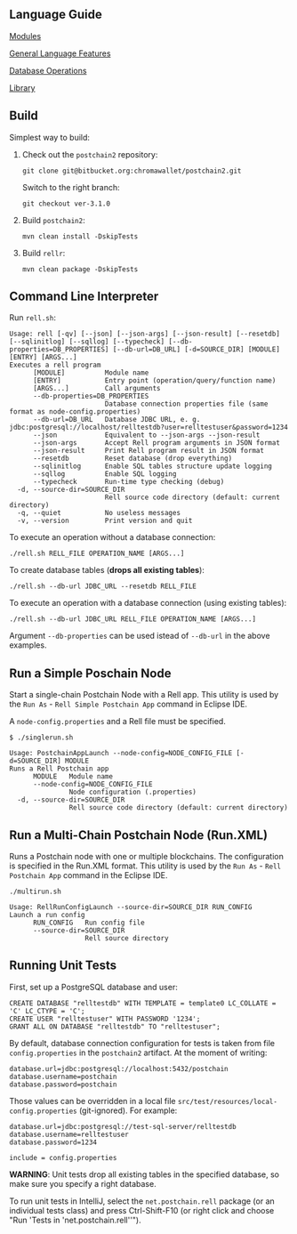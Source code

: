 ## Language Guide

[Modules](doc/guide/modules.rst)

[General Language Features](doc/guide/general.rst)

[Database Operations](doc/guide/database.rst)

[Library](doc/guide/library.rst)

## Build

Simplest way to build:

1. Check out the `postchain2` repository:  
    ```
    git clone git@bitbucket.org:chromawallet/postchain2.git
    ```  
    Switch to the right branch:  
    ```
    git checkout ver-3.1.0
    ```
2. Build `postchain2`:  
    ```
    mvn clean install -DskipTests
    ```
3. Build `rellr`:  
    ```
    mvn clean package -DskipTests
    ```

## Command Line Interpreter

Run `rell.sh`:

```
Usage: rell [-qv] [--json] [--json-args] [--json-result] [--resetdb] [--sqlinitlog] [--sqllog] [--typecheck] [--db-properties=DB_PROPERTIES] [--db-url=DB_URL] [-d=SOURCE_DIR] [MODULE] [ENTRY] [ARGS...]
Executes a rell program
      [MODULE]          Module name
      [ENTRY]           Entry point (operation/query/function name)
      [ARGS...]         Call arguments
      --db-properties=DB_PROPERTIES
                        Database connection properties file (same format as node-config.properties)
      --db-url=DB_URL   Database JDBC URL, e. g. jdbc:postgresql://localhost/relltestdb?user=relltestuser&password=1234
      --json            Equivalent to --json-args --json-result
      --json-args       Accept Rell program arguments in JSON format
      --json-result     Print Rell program result in JSON format
      --resetdb         Reset database (drop everything)
      --sqlinitlog      Enable SQL tables structure update logging
      --sqllog          Enable SQL logging
      --typecheck       Run-time type checking (debug)
  -d, --source-dir=SOURCE_DIR
                        Rell source code directory (default: current directory)
  -q, --quiet           No useless messages
  -v, --version         Print version and quit
```

To execute an operation without a database connection:

```
./rell.sh RELL_FILE OPERATION_NAME [ARGS...]
```

To create database tables (**drops all existing tables**):

```
./rell.sh --db-url JDBC_URL --resetdb RELL_FILE
```

To execute an operation with a database connection (using existing tables):

```
./rell.sh --db-url JDBC_URL RELL_FILE OPERATION_NAME [ARGS...]
```

Argument `--db-properties` can be used istead of `--db-url` in the above examples.

## Run a Simple Poschain Node

Start a single-chain Postchain Node with a Rell app. This utility is used by the `Run As` - `Rell Simple Postchain App` command in Eclipse IDE.

A `node-config.properties` and a Rell file must be specified.

```
$ ./singlerun.sh

Usage: PostchainAppLaunch --node-config=NODE_CONFIG_FILE [-d=SOURCE_DIR] MODULE
Runs a Rell Postchain app
      MODULE   Module name
      --node-config=NODE_CONFIG_FILE
               Node configuration (.properties)
  -d, --source-dir=SOURCE_DIR
               Rell source code directory (default: current directory)
```

## Run a Multi-Chain Postchain Node (Run.XML)

Runs a Postchain node with one or multiple blockchains. The configuration is specified
in the Run.XML format. This utility is used by the `Run As` - `Rell Postchain App` command in the Eclipse IDE.

```
./multirun.sh

Usage: RellRunConfigLaunch --source-dir=SOURCE_DIR RUN_CONFIG
Launch a run config
      RUN_CONFIG   Run config file
      --source-dir=SOURCE_DIR
                   Rell source directory
```

## Running Unit Tests

First, set up a PostgreSQL database and user:

```
CREATE DATABASE "relltestdb" WITH TEMPLATE = template0 LC_COLLATE = 'C' LC_CTYPE = 'C';
CREATE USER "relltestuser" WITH PASSWORD '1234';
GRANT ALL ON DATABASE "relltestdb" TO "relltestuser";
```

By default, database connection configuration for tests is taken from file `config.properties` in the `postchain2` artifact. At the moment of writing:

```
database.url=jdbc:postgresql://localhost:5432/postchain
database.username=postchain
database.password=postchain
```

Those values can be overridden in a local file `src/test/resources/local-config.properties` (git-ignored). For example:

```
database.url=jdbc:postgresql://test-sql-server/relltestdb
database.username=relltestuser
database.password=1234

include = config.properties
```

**WARNING**: Unit tests drop all existing tables in the specified database, so make sure you specify a right database.

To run unit tests in IntelliJ, select the `net.postchain.rell` package (or an individual tests class) and press Ctrl-Shift-F10 (or right click and choose "Run 'Tests in 'net.postchain.rell''").
